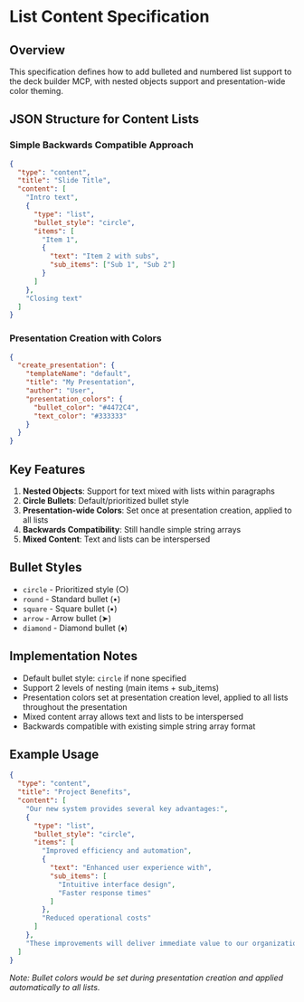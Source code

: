 # List Content Specification

## Overview
This specification defines how to add bulleted and numbered list support to the deck builder MCP, with nested objects support and presentation-wide color theming.

## JSON Structure for Content Lists

### Simple Backwards Compatible Approach

```json
{
  "type": "content",
  "title": "Slide Title",
  "content": [
    "Intro text",
    {
      "type": "list",
      "bullet_style": "circle",
      "items": [
        "Item 1",
        {
          "text": "Item 2 with subs",
          "sub_items": ["Sub 1", "Sub 2"]
        }
      ]
    },
    "Closing text"
  ]
}
```

### Presentation Creation with Colors

```json
{
  "create_presentation": {
    "templateName": "default",
    "title": "My Presentation",
    "author": "User",
    "presentation_colors": {
      "bullet_color": "#4472C4",
      "text_color": "#333333"
    }
  }
}
```

## Key Features

1. **Nested Objects**: Support for text mixed with lists within paragraphs
2. **Circle Bullets**: Default/prioritized bullet style
3. **Presentation-wide Colors**: Set once at presentation creation, applied to all lists
4. **Backwards Compatibility**: Still handle simple string arrays
5. **Mixed Content**: Text and lists can be interspersed

## Bullet Styles

- `circle` - Prioritized style (○)
- `round` - Standard bullet (•)
- `square` - Square bullet (▪)
- `arrow` - Arrow bullet (➤)
- `diamond` - Diamond bullet (♦)

## Implementation Notes

- Default bullet style: `circle` if none specified
- Support 2 levels of nesting (main items + sub_items)
- Presentation colors set at presentation creation level, applied to all lists throughout the presentation
- Mixed content array allows text and lists to be interspersed
- Backwards compatible with existing simple string array format

## Example Usage

```json
{
  "type": "content",
  "title": "Project Benefits",
  "content": [
    "Our new system provides several key advantages:",
    {
      "type": "list",
      "bullet_style": "circle",
      "items": [
        "Improved efficiency and automation",
        {
          "text": "Enhanced user experience with",
          "sub_items": [
            "Intuitive interface design",
            "Faster response times"
          ]
        },
        "Reduced operational costs"
      ]
    },
    "These improvements will deliver immediate value to our organization."
  ]
}
```

*Note: Bullet colors would be set during presentation creation and applied automatically to all lists.*
